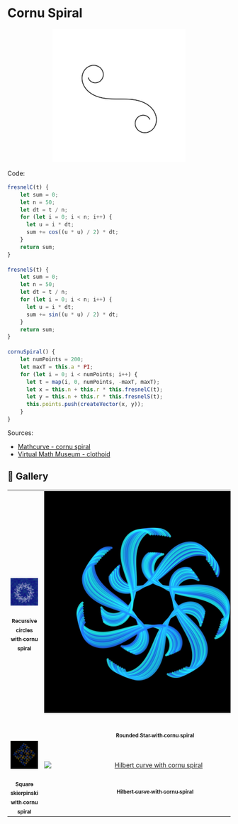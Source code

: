 # Cornu Spiral

<p align="center"><img src="../assets/shape_images/cornu.jpg" alt="cornu spiral" width="300px"></p>

Code:

```JavaScript
fresnelC(t) {
    let sum = 0;
    let n = 50;
    let dt = t / n;
    for (let i = 0; i < n; i++) {
      let u = i * dt;
      sum += cos((u * u) / 2) * dt;
    }
    return sum;
}

fresnelS(t) {
    let sum = 0;
    let n = 50;
    let dt = t / n;
    for (let i = 0; i < n; i++) {
      let u = i * dt;
      sum += sin((u * u) / 2) * dt;
    }
    return sum;
}

cornuSpiral() {
    let numPoints = 200;
    let maxT = this.a * PI;
    for (let i = 0; i < numPoints; i++) {
      let t = map(i, 0, numPoints, -maxT, maxT);
      let x = this.n + this.r * this.fresnelC(t);
      let y = this.n + this.r * this.fresnelS(t);
      this.points.push(createVector(x, y));
    }
}
```

Sources:

- [Mathcurve - cornu spiral](https://mathcurve.com/courbes2d.gb/cornu/cornu.shtml)
- [Virtual Math Museum - clothoid](https://virtualmathmuseum.org/Curves/clothoid/kappaCurve.html)

## 🌄 Gallery

<!-- IMAGE-LIST:START - Do not remove or modify this section -->
<!-- prettier-ignore-start -->
<!-- markdownlint-disable -->
<table>
  <tbody>
   <tr>
     <td align="center"><a href=""> <img class="img" src="../assets/Ruleset-shape-examples/cornu-recursive-circles2.jpg" alt="Recursive circles with cornu spiral" style="vertical-align:top;" width="500" /><br /><sub><b><br/>Recursive circles with cornu spiral</b></sub></a></td>
     <td align="center"><a href=""> <img class="img" src="../assets/Ruleset-shape-examples/rounded-star-cornu.jpg" alt="Rounded Star with cornu spiral" style=" display: block;
    margin-left: auto;
    margin-right: auto;" width="500" /><br /><sub><b><br/>Rounded Star with cornu spiral</b></sub></a></td>
    </tr>
    <tr>
     <td align="center"><a href=""> <img class="img" src="../assets/Ruleset-shape-examples/square-skierspinski.jpg" alt="Square skierpinski with cornu spiral" style="vertical-align:top;" width="500" /><br /><sub><b><br/>Square skierpinski with cornu spiral</b></sub></a></td>
     <td align="center"><a href=""> <img class="img" src="../assets/Ruleset-shape-examples/basic_patterns/hillbert-cornu.jpg" alt="Hilbert curve with cornu spiral" style=" display: block;
    margin-left: auto;
    margin-right: auto;" width="500" /><br /><sub><b><br/>Hilbert curve with cornu spiral</b></sub></a></td>
    </tr>



 </tbody>
</table>

<!-- markdownlint-restore -->
<!-- prettier-ignore-end -->

<!-- IMAGE-LIST:END -->

